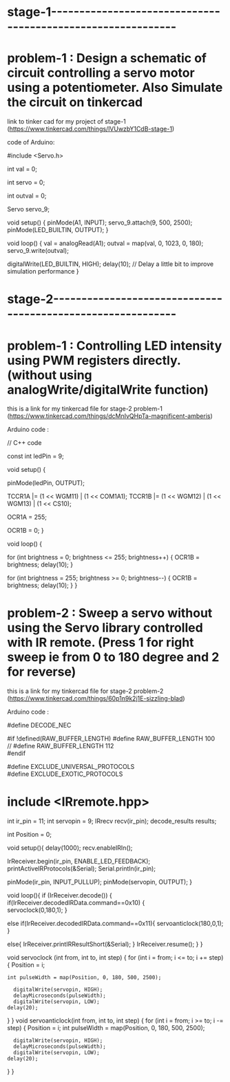 # stage-1------------------------------------------------------------<br>

# problem-1 : Design a schematic of circuit controlling a servo motor using a potentiometer. Also Simulate the circuit on tinkercad

link to tinker cad for my project of stage-1 (https://www.tinkercad.com/things/lVUwzbY1CdB-stage-1)

code of Arduino:

#include <Servo.h>

int val = 0;

int servo = 0;

int outval = 0;

Servo servo_9;

void setup()
{
  pinMode(A1, INPUT);
  servo_9.attach(9, 500, 2500);
  pinMode(LED_BUILTIN, OUTPUT);
}

void loop()
{
  val = analogRead(A1);
  outval = map(val, 0, 1023, 0, 180);
  servo_9.write(outval);

  digitalWrite(LED_BUILTIN, HIGH);
  delay(10); // Delay a little bit to improve simulation performance
}





# stage-2------------------------------------------------------------<br>

# problem-1 : Controlling LED intensity using PWM registers directly. (without using analogWrite/digitalWrite function)

this is a link for my tinkercad file for stage-2 problem-1 (https://www.tinkercad.com/things/dcMnIvQHpTa-magnificent-amberis)

Arduino code :

// C++ code

const int ledPin = 9;

void setup() {
  
  pinMode(ledPin, OUTPUT);

  
  TCCR1A |= (1 << WGM11) | (1 << COM1A1);
  TCCR1B |= (1 << WGM12) | (1 << WGM13) | (1 << CS10);

  OCR1A = 255;

  OCR1B = 0;
}

void loop() {
  
  for (int brightness = 0; brightness <= 255; brightness++) {
    OCR1B = brightness;
    delay(10);
  }

  for (int brightness = 255; brightness >= 0; brightness--) {
    OCR1B = brightness;
    delay(10);
  }
}

# problem-2 : Sweep a servo without using the Servo library controlled with IR remote. (Press 1 for right sweep ie from 0 to 180 degree and 2 for reverse)

this is a link for my tinkercad file for stage-2 problem-2 (https://www.tinkercad.com/things/60p1n9k2j1E-sizzling-blad)

Arduino code :


#define DECODE_NEC

#if !defined(RAW_BUFFER_LENGTH)
#define RAW_BUFFER_LENGTH 100                                                                                              \
// #define RAW_BUFFER_LENGTH  112   
#endif

#define EXCLUDE_UNIVERSAL_PROTOCOLS  
#define EXCLUDE_EXOTIC_PROTOCOLS


# include <IRremote.hpp>

int ir_pin = 11; 
int servopin = 9;
IRrecv recv(ir_pin);
decode_results results;

int Position = 0;

void setup(){ 
  delay(1000);
  recv.enableIRIn();
  
  IrReceiver.begin(ir_pin, ENABLE_LED_FEEDBACK);
  printActiveIRProtocols(&Serial);
  Serial.println(ir_pin);
  
  pinMode(ir_pin, INPUT_PULLUP);
  pinMode(servopin, OUTPUT);
}

void loop(){
 if (IrReceiver.decode()) {
   	if(IrReceiver.decodedIRData.command==0x10) {        
        servoclock(0,180,1);
    }
          
   else if(IrReceiver.decodedIRData.command==0x11){
        servoanticlock(180,0,1);
    }		
 
   else{
        IrReceiver.printIRResultShort(&Serial);
    } 
    IrReceiver.resume();
  }
 }

void servoclock (int from, int to, int step) {
  for (int i = from; i <= to; i += step) {
    Position = i;
    
    int pulseWidth = map(Position, 0, 180, 500, 2500);

      digitalWrite(servopin, HIGH);
      delayMicroseconds(pulseWidth);
      digitalWrite(servopin, LOW);
    delay(20);
  }
}
void servoanticlock(int from, int to, int step) {
  for (int i = from; i >= to; i -= step) {
    Position = i;
    int pulseWidth = map(Position, 0, 180, 500, 2500);
   
      digitalWrite(servopin, HIGH);
      delayMicroseconds(pulseWidth);
      digitalWrite(servopin, LOW);
    delay(20);
  }
}